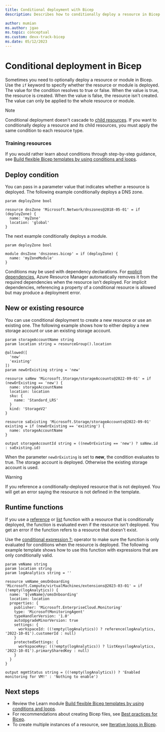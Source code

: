 ```yaml
---
title: Conditional deployment with Bicep
description: Describes how to conditionally deploy a resource in Bicep.

author: mumian
ms.author: jgao
ms.topic: conceptual
ms.custom: devx-track-bicep
ms.date: 05/12/2023
---
```


# Conditional deployment in Bicep

Sometimes you need to optionally deploy a resource or module in Bicep. Use the `if` keyword to specify whether the resource or module is deployed. The value for the condition resolves to true or false. When the value is true, the resource is created. When the value is false, the resource isn't created. The value can only be applied to the whole resource or module.

> [!NOTE]
> Conditional deployment doesn't cascade to [child resources](child-resource-name-type.md). If you want to conditionally deploy a resource and its child resources, you must apply the same condition to each resource type.

### Training resources

If you would rather learn about conditions through step-by-step guidance, see [Build flexible Bicep templates by using conditions and loops](/training/modules/build-flexible-bicep-templates-conditions-loops/).

## Deploy condition

You can pass in a parameter value that indicates whether a resource is deployed. The following example conditionally deploys a DNS zone.

```bicep
param deployZone bool

resource dnsZone 'Microsoft.Network/dnszones@2018-05-01' = if (deployZone) {
  name: 'myZone'
  location: 'global'
}
```

The next example conditionally deploys a module.

```bicep
param deployZone bool

module dnsZone 'dnszones.bicep' = if (deployZone) {
  name: 'myZoneModule'
}
```

Conditions may be used with dependency declarations. For [explicit dependencies](resource-dependencies.md), Azure Resource Manager automatically removes it from the required dependencies when the resource isn't deployed. For implicit dependencies, referencing a property of a conditional resource is allowed but may produce a deployment error.

## New or existing resource

You can use conditional deployment to create a new resource or use an existing one. The following example shows how to either deploy a new storage account or use an existing storage account.

```bicep
param storageAccountName string
param location string = resourceGroup().location

@allowed([
  'new'
  'existing'
])
param newOrExisting string = 'new'

resource saNew 'Microsoft.Storage/storageAccounts@2022-09-01' = if (newOrExisting == 'new') {
  name: storageAccountName
  location: location
  sku: {
    name: 'Standard_LRS'
  }
  kind: 'StorageV2'
}

resource saExisting 'Microsoft.Storage/storageAccounts@2022-09-01' existing = if (newOrExisting == 'existing') {
  name: storageAccountName
}

output storageAccountId string = ((newOrExisting == 'new') ? saNew.id : saExisting.id)
```

When the parameter `newOrExisting` is set to **new**, the condition evaluates to true. The storage account is deployed. Otherwise the existing storage account is used.

> [!WARNING]
> If you reference a conditionally-deployed resource that is not deployed. You will get an error saying the resource is not defined in the template.

## Runtime functions

If you use a [reference](./bicep-functions-resource.md#reference) or [list](./bicep-functions-resource.md#list) function with a resource that is conditionally deployed, the function is evaluated even if the resource isn't deployed. You get an error if the function refers to a resource that doesn't exist.

Use the [conditional expression ?:](./operators-logical.md#conditional-expression--) operator to make sure the function is only evaluated for conditions when the resource is deployed. The following example template shows how to use this function with expressions that are only conditionally valid.

```bicep
param vmName string
param location string
param logAnalytics string = ''

resource vmName_omsOnboarding 'Microsoft.Compute/virtualMachines/extensions@2023-03-01' = if (!empty(logAnalytics)) {
  name: '${vmName}/omsOnboarding'
  location: location
  properties: {
    publisher: 'Microsoft.EnterpriseCloud.Monitoring'
    type: 'MicrosoftMonitoringAgent'
    typeHandlerVersion: '1.0'
    autoUpgradeMinorVersion: true
    settings: {
      workspaceId: ((!empty(logAnalytics)) ? reference(logAnalytics, '2022-10-01').customerId : null)
    }
    protectedSettings: {
      workspaceKey: ((!empty(logAnalytics)) ? listKeys(logAnalytics, '2022-10-01').primarySharedKey : null)
    }
  }
}

output mgmtStatus string = ((!empty(logAnalytics)) ? 'Enabled monitoring for VM!' : 'Nothing to enable')
```

## Next steps

* Review the Learn module [Build flexible Bicep templates by using conditions and loops](/training/modules/build-flexible-bicep-templates-conditions-loops/).
* For recommendations about creating Bicep files, see [Best practices for Bicep](best-practices.md).
* To create multiple instances of a resource, see [Iterative loops in Bicep](loops.md).
